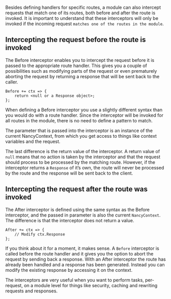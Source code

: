 Besides defining handlers for specific routes, a module can also intercept requests that match one of its routes, both before and after the route is invoked. It is important to understand that these interceptors will only be invoked if the incoming request `matches one of the routes in the module`.

## Intercepting the request before the route is invoked

The Before interceptor enables you to intercept the request before it is passed to the appropriate route handler. This gives you a couple of possibilities such as modifying parts of the request or even prematurely aborting the request by returning a response that will be sent back to the caller.

    Before += ctx => {
        return <null or a Response object>;
    };

When defining a Before interceptor you use a slightly different syntax than you would do with a route handler. Since the interceptor will be invoked for all routes in the module, there is no need to define a pattern to match.

The parameter that is passed into the interceptor is an instance of the current NancyContext, from which you get access to things like context variables and the request.

The last difference is the return value of the interceptor. A return value of `null` means that no action is taken by the interceptor and that the request should process to be processed by the matching route. However, if the interceptor returns a `Response` of it’s own, the route will never be processed by the route and the response will be sent back to the client.

## Intercepting the request after the route was invoked

The After interceptor is defined using the same syntax as the Before interceptor, and the passed in parameter is also the current `NancyContext`. The difference is that the interceptor does not return a value. 

    After += ctx => {
        // Modify ctx.Response
    };

If you think about it for a moment, it makes sense. A `Before` interceptor is called before the route handler and it gives you the option to abort the request by sending back a response. With an After interceptor the route has already been handled and a response has been generated. Instead you can modify the existing response by accessing it on the context.

The interceptors are very useful when you want to perform tasks, per-request, on a module level for things like security, caching and rewriting requests and responses.